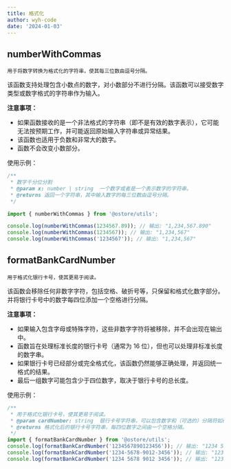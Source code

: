 ```yaml
---
title: 格式化
author: wyh-code
date: '2024-01-03'
---
```


## numberWithCommas

`用于将数字转换为格式化的字符串，使其每三位数由逗号分隔。`

该函数支持处理包含小数点的数字，对小数部分不进行分隔。该函数可以接受数字类型或数字格式的字符串作为输入。

<b>注意事项：</b>

- 如果函数接收的是一个非法格式的字符串（即不是有效的数字表示），它可能无法按预期工作，并可能返回原始输入字符串或异常结果。
- 该函数也适用于负数和非常大的数字。
- 函数不会改变小数部分。

使用示例：

```js
/**
 * 数字千分位分割
 * @param x: number | string  一个数字或者是一个表示数字的字符串。
 * @returns 返回一个字符串，其中输入数字的每三位数由逗号分隔。
 */

import { numberWithCommas } from '@ostore/utils';

console.log(numberWithCommas(1234567.89)); // 输出: "1,234,567.890"
console.log(numberWithCommas(1234567)); // 输出: "1,234,567"
console.log(numberWithCommas('1234567')); // 输出: "1,234,567"
```

## formatBankCardNumber

`用于格式化银行卡号，使其更易于阅读。`

该函数会移除任何非数字字符，包括空格、破折号等，只保留和格式化数字部分。并将银行卡号中的数字每四位添加一个空格进行分隔。

<b>注意事项：</b>

- 如果输入包含字母或特殊字符，这些非数字字符将被移除，并不会出现在输出中。
- 函数旨在处理标准长度的银行卡号（通常为 16 位），但也可以处理非标准长度的数字串。
- 如果银行卡号已经部分或完全格式化，该函数仍然能够正确处理，并返回统一格式的结果。
- 最后一组数字可能包含少于四位数字，取决于银行卡号的总长度。

使用示例：

```js
/**
 * 用于格式化银行卡号，使其更易于阅读。
 * @param cardNumber: string  银行卡号字符串，可以包含数字和（可选的）分隔符如破折号或空格。
 * @returns 格式化后的银行卡号字符串，每四位数字之间由一个空格分隔。
 */
import { formatBankCardNumber } from '@ostore/utils';
console.log(formatBankCardNumber('1234567890123456')); // 输出: "1234 5678 9012 3456"
console.log(formatBankCardNumber('1234-5678-9012-3456')); // 输出: "1234 5678 9012 3456"
console.log(formatBankCardNumber('1234 5678 9012 3456')); // 输出: "1234 5678 9012 3456"
```
